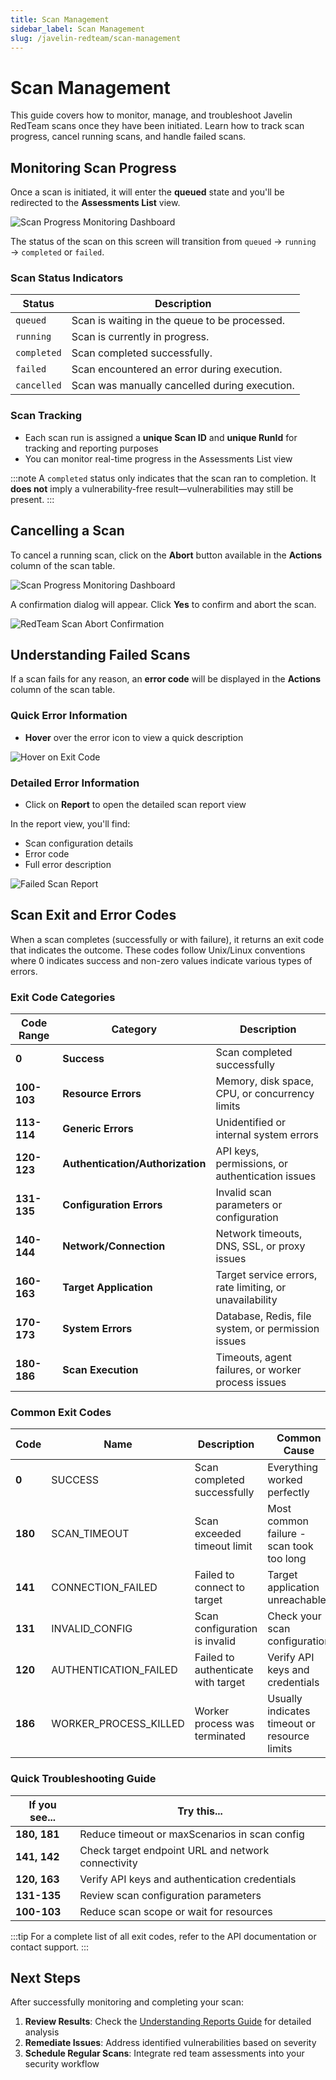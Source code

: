 ```yaml
---
title: Scan Management
sidebar_label: Scan Management
slug: /javelin-redteam/scan-management
---
```


# Scan Management

This guide covers how to monitor, manage, and troubleshoot Javelin RedTeam scans once they have been initiated. Learn how to track scan progress, cancel running scans, and handle failed scans.

## Monitoring Scan Progress

Once a scan is initiated, it will enter the **queued** state and you'll be redirected to the **Assessments List** view.

![Scan Progress Monitoring Dashboard](/img/redteam/RedteamAssessmentTab.png)

The status of the scan on this screen will transition from `queued` → `running` → `completed` or `failed`.

### Scan Status Indicators

| Status      | Description                                      |
|-------------|--------------------------------------------------|
| `queued`    | Scan is waiting in the queue to be processed.    |
| `running`   | Scan is currently in progress.                   |
| `completed` | Scan completed successfully.                     |
| `failed`    | Scan encountered an error during execution.      |
| `cancelled` | Scan was manually cancelled during execution.    |

### Scan Tracking

- Each scan run is assigned a **unique Scan ID** and **unique RunId** for tracking and reporting purposes
- You can monitor real-time progress in the Assessments List view

:::note
A `completed` status only indicates that the scan ran to completion. It **does not** imply a vulnerability-free result—vulnerabilities may still be present.
:::

## Cancelling a Scan

To cancel a running scan, click on the **Abort** button available in the **Actions** column of the scan table.

![Scan Progress Monitoring Dashboard](/img/redteam/RedteamAssessmentTab.png)

A confirmation dialog will appear. Click **Yes** to confirm and abort the scan.

![RedTeam Scan Abort Confirmation](/img/redteam/AbortRedteamScan.png)

## Understanding Failed Scans

If a scan fails for any reason, an **error code** will be displayed in the **Actions** column of the scan table.

### Quick Error Information

- **Hover** over the error icon to view a quick description

![Hover on Exit Code](/img/redteam/HoverExitCode.png)

### Detailed Error Information

- Click on **Report** to open the detailed scan report view

In the report view, you'll find:

- Scan configuration details
- Error code
- Full error description

![Failed Scan Report](/img/redteam/FailedScanReport.png)

## Scan Exit and Error Codes

When a scan completes (successfully or with failure), it returns an exit code that indicates the outcome. These codes follow Unix/Linux conventions where 0 indicates success and non-zero values indicate various types of errors.

### Exit Code Categories

| Code Range | Category | Description |
|------------|----------|-------------|
| **0** | **Success** | Scan completed successfully |
| **100-103** | **Resource Errors** | Memory, disk space, CPU, or concurrency limits |
| **113-114** | **Generic Errors** | Unidentified or internal system errors |
| **120-123** | **Authentication/Authorization** | API keys, permissions, or authentication issues |
| **131-135** | **Configuration Errors** | Invalid scan parameters or configuration |
| **140-144** | **Network/Connection** | Network timeouts, DNS, SSL, or proxy issues |
| **160-163** | **Target Application** | Target service errors, rate limiting, or unavailability |
| **170-173** | **System Errors** | Database, Redis, file system, or permission issues |
| **180-186** | **Scan Execution** | Timeouts, agent failures, or worker process issues |

### Common Exit Codes

| Code | Name | Description | Common Cause |
|------|------|-------------|--------------|
| **0** | SUCCESS | Scan completed successfully | Everything worked perfectly |
| **180** | SCAN_TIMEOUT | Scan exceeded timeout limit | Most common failure - scan took too long |
| **141** | CONNECTION_FAILED | Failed to connect to target | Target application unreachable |
| **131** | INVALID_CONFIG | Scan configuration is invalid | Check your scan configuration |
| **120** | AUTHENTICATION_FAILED | Failed to authenticate with target | Verify API keys and credentials |
| **186** | WORKER_PROCESS_KILLED | Worker process was terminated | Usually indicates timeout or resource limits |


### Quick Troubleshooting Guide

| If you see... | Try this... |
|---------------|-------------|
| **180, 181** | Reduce timeout or maxScenarios in scan config |
| **141, 142** | Check target endpoint URL and network connectivity |
| **120, 163** | Verify API keys and authentication credentials |
| **131-135** | Review scan configuration parameters |
| **100-103** | Reduce scan scope or wait for resources |

:::tip
For a complete list of all exit codes, refer to the API documentation or contact support.
:::


## Next Steps

After successfully monitoring and completing your scan:

1. **Review Results**: Check the [Understanding Reports Guide](understanding-reports.md) for detailed analysis
2. **Remediate Issues**: Address identified vulnerabilities based on severity
3. **Schedule Regular Scans**: Integrate red team assessments into your security workflow 
